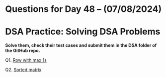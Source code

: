 # Questions for Day 48 – (07/08/2024)
# DSA Practice: Solving DSA Problems


**Solve them, check their test cases and submit them in the DSA folder of the GitHub repo.**

Q1. [Row with max 1s](https://www.geeksforgeeks.org/problems/row-with-max-1s0023/1)

Q2. [Sorted matrix](https://www.geeksforgeeks.org/problems/sorted-matrix2333/1)
